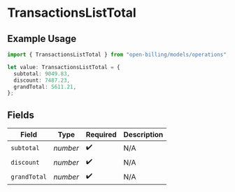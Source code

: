 # TransactionsListTotal

## Example Usage

```typescript
import { TransactionsListTotal } from "open-billing/models/operations";

let value: TransactionsListTotal = {
  subtotal: 9049.83,
  discount: 7487.23,
  grandTotal: 5611.21,
};
```

## Fields

| Field              | Type               | Required           | Description        |
| ------------------ | ------------------ | ------------------ | ------------------ |
| `subtotal`         | *number*           | :heavy_check_mark: | N/A                |
| `discount`         | *number*           | :heavy_check_mark: | N/A                |
| `grandTotal`       | *number*           | :heavy_check_mark: | N/A                |